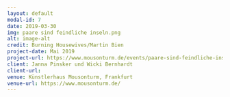 ```yaml
---
layout: default
modal-id: 7
date: 2019-03-30
img: paare sind feindliche inseln.png
alt: image-alt
credit: Burning Housewives/Martin Bien
project-date: Mai 2019
project-url: https://www.mousonturm.de/events/paare-sind-feindliche-inseln/
client: Janna Pinsker und Wicki Bernhardt
client-url:
venue: Künstlerhaus Mousonturm, Frankfurt
venue-url: https://www.mousonturm.de/
---
```

